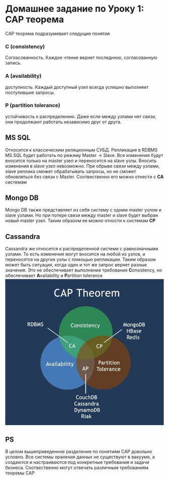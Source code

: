 # Домашнее задание по Уроку 1: CAP теорема

CAP теорема подразумевает следущие понятия

### C (consistency) 
Cогласованность. Каждое чтение вернет последнюю, согласованную запись.
### A (availability)
доступность. Каждый доступный узел всегда успешно выполняет поступившие запросы.
### P (partition tolerance)
устойчивость к распределению. Даже если между узлами нет связи, они продолжают работать независимо друг от друга.


## MS SQL
Относится к классическим реляционным СУБД. Репликация в RDBMS MS SQL будет работать по режиму Master -> Slave. Все изменения будут вносится только на master узел и переносится на slave узлы. Вносить изменения в slave узел невозможно. При обрыве связи между узлами, slave реплика сможет обрабатывать запросы, но не сможет обновляться без связи с Master. Соотвественно его можно отнести с **CA** системам

## Mongo DB
Mongo DB также представляет из себя систему с одним master узлом и slave узлами. Но при потере связи между master и slave будет выбран новый master узел. Таким образом ее можно отности к системам **CP** 

## Cassandra
Cassandra же относится к распределенной системе с равнозначными узлами. То есть изменения могут вносится на любой из узлов, и переносятся на другие узлы с помощью репликации. Таким образом может быть ситуация, когда один и тот же запрос вернет разные значения. Это не обеспечивает выполнение требования **C**onsistency, но обеспечивает **A**vailability и **P**artition tolerance
</br>
<img src="https://github.com/CriMsoN40000/NO-SQL/blob/main/cap_otus.jpg?"/>



## PS
В целом вышеприведенное разделение по понятиям CAP довольно условно. Все системы хранения данных не существуют в вакууме, а создаются и настраиваются под конкретные требования и задачи бизнеса. Соотвественно могут отвечать различным требованиям теоремы CAP

